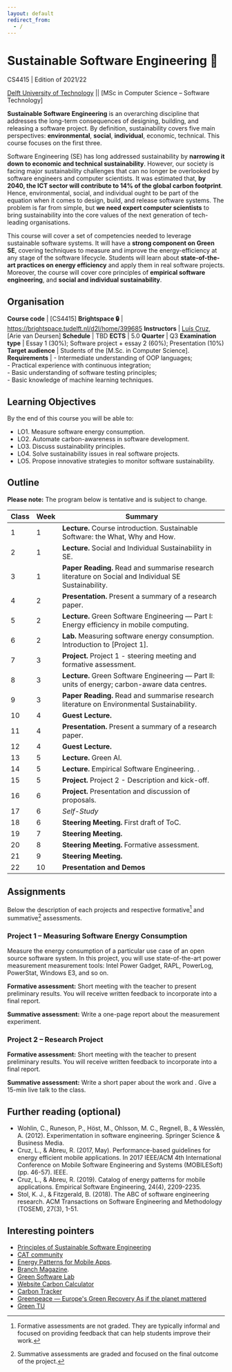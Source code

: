 ```yaml
---
layout: default
redirect_from:
  - /
---
```


# Sustainable Software Engineering 🌱
CS4415 | Edition of 2021/22

[Delft University of Technology] || [MSc in Computer Science – Software Technology]


**Sustainable Software Engineering** is an overarching discipline that addresses the long-term consequences of designing, building, and releasing a software project.
By definition, sustainability covers five main perspectives: **environmental**, **social**, **individual**, economic, technical.
This course focuses on the first three.

Software Engineering (SE) has long addressed sustainability by **narrowing it down to economic and technical sustainability**.
However, our society is facing major sustainability challenges that can no longer be overlooked by software engineers and computer scientists.
It was estimated that, **by 2040, the ICT sector will contribute to 14% of the global carbon footprint**. Hence, environmental, social, and individual ought to be part of the equation when it comes to design, build, and release software systems.
The problem is far from simple, but **we need expert computer scientists** to bring sustainability into the core values of the next generation of tech-leading organisations.

This course will cover a set of competencies needed to leverage sustainable software systems.
It will have a **strong component on Green SE**, covering techniques to measure and improve the energy-efficiency at any stage of the software lifecycle.
Students will learn about **state-of-the-art practices on energy efficiency** and apply them in real software projects. Moreover, the course will cover core principles of **empirical software engineering**, and **social and individual sustainability**.

## Organisation

**Course code**       | [CS4415]
**Brightspace 🔒**    | <https://brightspace.tudelft.nl/d2l/home/399685>
**Instructors**       | [Luís Cruz], [Arie van Deursen]
**Schedule**          |	TBD
**ECTS** 	            | 5.0
**Quarter**           | Q3
**Examination type**  | Essay 1 (30%); Software project + essay 2 (60%); Presentation (10%)
**Target audience**   |	Students of the [M.Sc. in Computer Science].
**Requirements** 	    | - Intermediate understanding of OOP languages; <br/> - Practical experience with continuous integration; <br/> - Basic understanding of software testing principles; <br/> - Basic knowledge of machine learning techniques.


## Learning Objectives

By the end of this course you will be able to:

- LO1. Measure software energy consumption.
- LO2. Automate carbon-awareness in software development.
- LO3. Discuss sustainability principles.
- LO4. Solve sustainability issues in real software projects.
- LO5. Propose innovative strategies to monitor software sustainability.

## Outline

**Please note:** The program below is tentative and is subject to change.

 Class | Week| Summary
-------| ----|----------|
 1     | 1   | **Lecture.** Course introduction. Sustainable Software: the What, Why and How.
 2     | 1   | **Lecture.** Social and Individual Sustainability in SE.
 3     | 1   | **Paper Reading.** Read and summarise research literature on Social and Individual SE Sustainability.
 4     | 2   | **Presentation.** Present a summary of a research paper.
 5     | 2   | **Lecture.** Green Software Engineering — Part I: Energy efficiency in mobile computing.
 6     | 2   | **Lab.** Measuring software energy consumption. Introduction to [Project 1].
 7     | 3   | **Project.** Project 1 - steering meeting and formative assessment.
 8     | 3   | **Lecture.** Green Software Engineering — Part II: units of energy; carbon-aware data centres. 
 9     | 3   | **Paper Reading.** Read and summarise research literature on Environmental Sustainability.
 10    | 4   | **Guest Lecture.** <!-- Rui Pereira, Asim Hussein, Alexandru, Chris Adam? -->
 11    | 4   | **Presentation.** Present a summary of a research paper.
 12    | 4   | **Guest Lecture.** <!-- Green TU. Stefanos --> 
 13    | 5   | **Lecture.** Green AI.
 14    | 5   | **Lecture.** Empirical Software Engineering. <!-- Qualitative vs Quantitative methods. Types of studies -->.
 15    | 5   | **Project.** Project 2 - Description and kick-off. 
 16    | 6   | **Project.** Presentation and discussion of proposals.
 17    | 6   | *Self-Study*
 18    | 6   | **Steering Meeting.** First draft of ToC.
 19    | 7   | **Steering Meeting.**
 20    | 8   | **Steering Meeting.** Formative assessment.
 21    | 9   | **Steering Meeting.** 
 22    | 10  | **Presentation and Demos**
 
## Assignments

Below the description of each projects and respective formative[^formative] and summative[^summative] assessments.

### Project 1 – Measuring Software Energy Consumption

Measure the energy consumption of a particular use case of an open source software system.
In this project, you will use state-of-the-art power measurement measurement tools: Intel Power Gadget, RAPL, PowerLog, PowerStat, Windows E3, and so on.

**Formative assessment:** Short meeting with the teacher to present preliminary results. You will receive written feedback to incorporate into a final report.

**Summative assessment:** Write a one-page report about the measurement experiment.

### Project 2 – Research Project

**Formative assessment:** Short meeting with the teacher to present preliminary results. You will receive written feedback to incorporate into a final report.

**Summative assessment:** Write a short paper about the work and . Give a 15-min live talk to the class.

 

## Further reading (optional)

- Wohlin, C., Runeson, P., Höst, M., Ohlsson, M. C., Regnell, B., & Wesslén, A. (2012). Experimentation in software engineering. Springer Science & Business Media.
- Cruz, L., & Abreu, R. (2017, May). Performance-based guidelines for energy efficient mobile applications. In 2017 IEEE/ACM 4th International Conference on Mobile Software Engineering and Systems (MOBILESoft) (pp. 46-57). IEEE.
- Cruz, L., & Abreu, R. (2019). Catalog of energy patterns for mobile applications. Empirical Software Engineering, 24(4), 2209-2235.
- Stol, K. J., & Fitzgerald, B. (2018). The ABC of software engineering research. ACM Transactions on Software Engineering and Methodology (TOSEM), 27(3), 1-51.

## Interesting pointers

- [Principles of Sustainable Software Engineering](https://principles.green)
- [CAT community](https://ClimateAction.tech)
- [Energy Patterns for Mobile Apps](https://tqrg.github.io/energy-patterns/).
- [Branch Magazine](https://branch.climateaction.tech).
- [Green Software Lab](https://greenlab.di.uminho.pt)
- [Website Carbon Calculator](https://www.websitecarbon.com)
- [Carbon Tracker](https://github.com/lfwa/carbontracker)
- [Greenpeace — Europe's Green Recovery As if the planet mattered](https://www.greenpeace.de/sites/www.greenpeace.de/files/publications/20201022_greenrecovery_f_es.pdf)
- [Green TU](https://www.tudelft.nl/sustainability/get-involved/greentu/)

[Delft University of Technology]: https://www.tudelft.nl
[Luís Cruz]: https://luiscruz.github.io


[^formative]: Formative assessments are not graded. They are typically informal and focused on providing feedback that can help students improve their work.
[^summative]: Summative assessments are graded and focused on the final outcome of the project.


